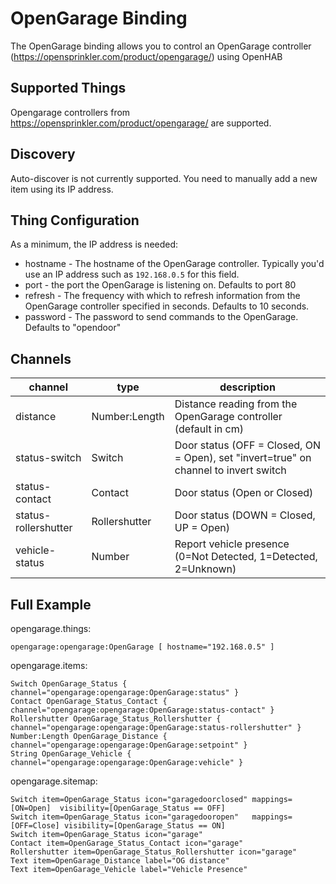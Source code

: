 # OpenGarage Binding

The OpenGarage binding allows you to control an OpenGarage controller (https://opensprinkler.com/product/opengarage/) using OpenHAB


## Supported Things

Opengarage controllers from https://opensprinkler.com/product/opengarage/ are supported.

## Discovery

Auto-discover is not currently supported. 
You need to manually add a new item using its IP address.

## Thing Configuration

As a minimum, the IP address is needed:
* hostname - The hostname of the OpenGarage controller. Typically you'd use an IP address such as `192.168.0.5` for this field.
* port - the port the OpenGarage is listening on. Defaults to port 80
* refresh - The frequency with which to refresh information from the OpenGarage controller specified in seconds. Defaults to 10 seconds.
* password - The password to send commands to the OpenGarage. Defaults to "opendoor"


## Channels

| channel              | type          | description                                                                           |
|----------------------|---------------|---------------------------------------------------------------------------------------|
| distance             | Number:Length | Distance reading from the OpenGarage controller (default in cm)                       |
| status-switch        | Switch        | Door status (OFF = Closed, ON = Open), set "invert=true" on channel to invert switch  |
| status-contact       | Contact       | Door status (Open or Closed)                                                          |
| status-rollershutter | Rollershutter | Door status (DOWN = Closed, UP = Open)                                                |
| vehicle-status       | Number        | Report vehicle presence (0=Not Detected, 1=Detected, 2=Unknown)                       |

## Full Example

opengarage.things:

```
opengarage:opengarage:OpenGarage [ hostname="192.168.0.5" ]
```

opengarage.items:

```
Switch OpenGarage_Status { channel="opengarage:opengarage:OpenGarage:status" }
Contact OpenGarage_Status_Contact { channel="opengarage:opengarage:OpenGarage:status-contact" }
Rollershutter OpenGarage_Status_Rollershutter { channel="opengarage:opengarage:OpenGarage:status-rollershutter" }
Number:Length OpenGarage_Distance { channel="opengarage:opengarage:OpenGarage:setpoint" }
String OpenGarage_Vehicle { channel="opengarage:opengarage:OpenGarage:vehicle" }
```

opengarage.sitemap:

```
Switch item=OpenGarage_Status icon="garagedoorclosed" mappings=[ON=Open]  visibility=[OpenGarage_Status == OFF]
Switch item=OpenGarage_Status icon="garagedooropen"   mappings=[OFF=Close] visibility=[OpenGarage_Status == ON]
Switch item=OpenGarage_Status icon="garage" 
Contact item=OpenGarage_Status_Contact icon="garage" 
Rollershutter item=OpenGarage_Status_Rollershutter icon="garage" 
Text item=OpenGarage_Distance label="OG distance"
Text item=OpenGarage_Vehicle label="Vehicle Presence"
```



